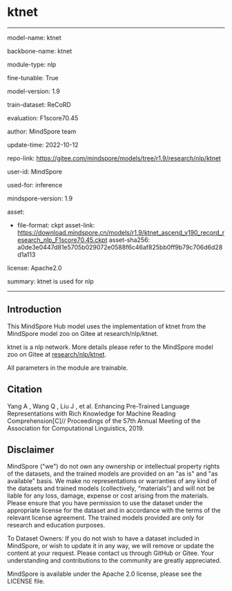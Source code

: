 # ktnet

---

model-name: ktnet

backbone-name: ktnet

module-type: nlp

fine-tunable: True

model-version: 1.9

train-dataset: ReCoRD

evaluation: F1score70.45

author: MindSpore team

update-time: 2022-10-12

repo-link: <https://gitee.com/mindspore/models/tree/r1.9/research/nlp/ktnet>

user-id: MindSpore

used-for: inference

mindspore-version: 1.9

asset:

-
    file-format: ckpt
    asset-link: <https://download.mindspore.cn/models/r1.9/ktnet_ascend_v190_record_research_nlp_F1score70.45.ckpt>
    asset-sha256: a0de3e0447d81e5705b029072e0588f6c46af825bb0ff9b79c706d6d28d1a113

license: Apache2.0

summary: ktnet is used for nlp

---

## Introduction

This MindSpore Hub model uses the implementation of ktnet from the MindSpore model zoo on Gitee at research/nlp/ktnet.

ktnet is a nlp network. More details please refer to the MindSpore model zoo on Gitee at [research/nlp/ktnet](https://gitee.com/mindspore/models/blob/r1.9/research/nlp/ktnet/README.md).

All parameters in the module are trainable.

## Citation

Yang A ,  Wang Q ,  Liu J , et al. Enhancing Pre-Trained Language Representations with Rich Knowledge for Machine Reading Comprehension[C]// Proceedings of the 57th Annual Meeting of the Association for Computational Linguistics, 2019.

## Disclaimer

MindSpore ("we") do not own any ownership or intellectual property rights of the datasets, and the trained models are provided on an "as is" and "as available" basis. We make no representations or warranties of any kind of the datasets and trained models (collectively, “materials”) and will not be liable for any loss, damage, expense or cost arising from the materials. Please ensure that you have permission to use the dataset under the appropriate license for the dataset and in accordance with the terms of the relevant license agreement. The trained models provided are only for research and education purposes.

To Dataset Owners: If you do not wish to have a dataset included in MindSpore, or wish to update it in any way, we will remove or update the content at your request. Please contact us through GitHub or Gitee. Your understanding and contributions to the community are greatly appreciated.

MindSpore is available under the Apache 2.0 license, please see the LICENSE file.

